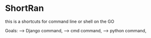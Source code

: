 # ShortRan
this is a shortcuts for command line or shell on the GO

Goals:
--> Django command\,
--> cmd command\,
--> python command\,

